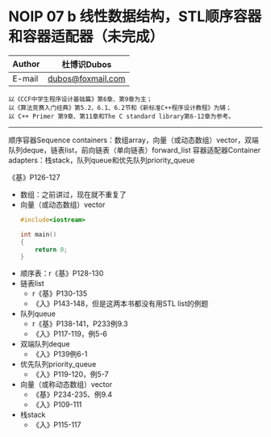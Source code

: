 NOIP 07 b 线性数据结构，STL顺序容器和容器适配器（未完成）  
======

|Author|杜博识Dubos|
|---|---|
|E-mail|dubos@foxmail.com|

	以《CCF中学生程序设计基础篇》第6章、第9章为主；
	以《算法竞赛入门经典》第5.2、6.1、6.2节和《新标准C++程序设计教程》为辅；
	以 C++ Primer 第9章、第11章和The C standard library第6-12章为参考。  

------  

顺序容器Sequence containers：数组array，向量（或动态数组）vector，双端队列deque，链表list，前向链表（单向链表）forward_list
容器适配器Container adapters：栈stack，队列queue和优先队列priority_queue

《基》P126-127  
* 数组：之前讲过，现在就不重复了
* 向量（或动态数组）vector
	```cpp
	#include<iostream>

	int main() 
	{
		return 0;
	}
	```
* 顺序表：r《基》P128-130 
* 链表list
	* r《基》P130-135 
	* 《入》P143-148，但是这两本书都没有用STL list的例题
* 队列queue
	* r《基》P138-141，P233例9.3
	* 《入》P117-119，例5-6 
* 双端队列deque
	* 《入》P139例6-1
* 优先队列priority_queue
	* 《入》P119-120，例5-7 
* 向量（或称动态数组）vector
	* 《基》P234-235、例9.4
	* 《入》P109-111
* 栈stack
	* 《入》P115-117
